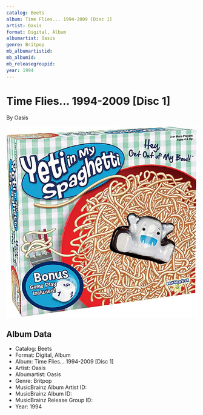 ```yaml
---
catalog: Beets
album: Time Flies... 1994-2009 [Disc 1]
artist: Oasis
format: Digital, Album
albumartist: Oasis
genre: Britpop
mb_albumartistid: 
mb_albumid: 
mb_releasegroupid: 
year: 1994
---
```


# Time Flies... 1994-2009 [Disc 1]

By Oasis

![](../../assets/beetscovers/Oasis-Time_Flies_1994-2009_[Disc_1].jpg)

## Album Data

- Catalog: Beets
- Format: Digital, Album
- Album: Time Flies... 1994-2009 [Disc 1]
- Artist: Oasis
- Albumartist: Oasis
- Genre: Britpop
- MusicBrainz Album Artist ID: 
- MusicBrainz Album ID: 
- MusicBrainz Release Group ID: 
- Year: 1994


